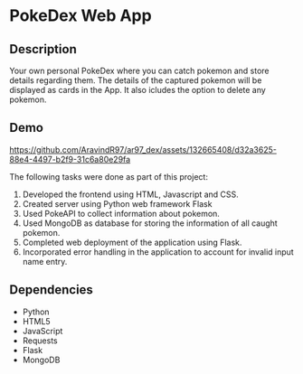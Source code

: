 # PokeDex Web App

## Description
Your own personal PokeDex where you can catch pokemon and store details regarding them. The details of the captured pokemon will be displayed as cards in the App. It also icludes the option to delete any pokemon.

## Demo

https://github.com/AravindR97/ar97_dex/assets/132665408/d32a3625-88e4-4497-b2f9-31c6a80e29fa



The following tasks were done as part of this project:
  1. Developed the frontend using HTML, Javascript and CSS.
  2. Created server using Python web framework Flask
  3. Used PokeAPI to collect information about pokemon.
  4. Used MongoDB as database for storing the information of all caught pokemon.
  5. Completed web deployment of the application using Flask.
  6. Incorporated error handling in the application to account for invalid input name entry.

## Dependencies
* Python
* HTML5
* JavaScript
* Requests
* Flask
* MongoDB
